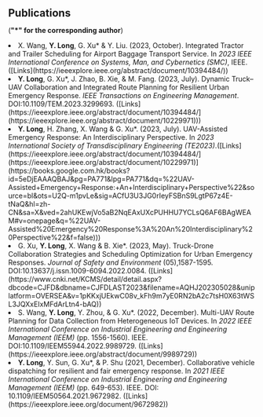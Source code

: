 <h1 id="publications"></h1>
<h2 style="margin: 60px 0px 10px;">Publications</h2>

(**"*" for the corresponding author**)


<li>
  X. Wang, <b>Y. Long</b>, G. Xu* & Y. Liu. (2023, October). Integrated Tractor and Trailer Scheduling for Airport Baggage Transport Service. In <i>2023 IEEE International Conference on Systems, Man, and Cybernetics (SMC)</i>, IEEE. ([Links](https://ieeexplore.ieee.org/abstract/document/10394484/))
</li>

<li>
	<b>Y. Long</b>, G. Xu*, J. Zhao, B. Xie, & M. Fang. (2023, July). Dynamic Truck–UAV Collaboration and Integrated Route Planning for Resilient Urban Emergency Response. <i>IEEE Transactions on Engineering Management</i>. DOI:10.1109/TEM.2023.3299693. ([Links](https://ieeexplore.ieee.org/abstract/document/10394484/](https://ieeexplore.ieee.org/abstract/document/10229971)))
 </li>

<li>
<b>Y. Long</b>, H. Zhang, X. Wang & G. Xu*. (2023, July). UAV-Assisted Emergency Response: An Interdisciplinary Perspective. In <i>2023 International Society of Transdisciplinary Engineering (TE2023)</i>.([Links](https://ieeexplore.ieee.org/abstract/document/10394484/](https://ieeexplore.ieee.org/abstract/document/10229971)](https://books.google.com.hk/books?id=5eDjEAAAQBAJ&pg=PA771&lpg=PA771&dq=%22UAV-Assisted+Emergency+Response:+An+Interdisciplinary+Perspective%22&source=bl&ots=U2Q-m1pvLe&sig=ACfU3U3JG0rIeyFSBnS9LgtP67z4E-tNaQ&hl=zh-CN&sa=X&ved=2ahUKEwjVo5aB2NqEAxUXcPUHHU7YCLsQ6AF6BAgWEAM#v=onepage&q=%22UAV-Assisted%20Emergency%20Response%3A%20An%20Interdisciplinary%20Perspective%22&f=false)))
</li>

<li>
	G. Xu, <b>Y. Long</b>, X. Wang & B. Xie*. (2023, May). Truck-Drone Collaboration Strategies and Scheduling Optimization for Urban Emergency Responses. <i>Journal of Safety and Environment</i> (05),1587-1595. DOI:10.13637/j.issn.1009-6094.2022.0084. ([Links](https://www.cnki.net/KCMS/detail/detail.aspx?dbcode=CJFD&dbname=CJFDLAST2023&filename=AQHJ202305028&uniplatform=OVERSEA&v=1pKKxjUEkwC08v_kFh9m7yE0RN2bA2c7tsH0X63tWSL3JQXxEIxMFdArLtn4-bAQ))
</li>

<li>
 S. Wang, <b>Y. Long</b>, Y. Zhou, & G. Xu*. (2022, December). Multi-UAV Route Planning for Data Collection from Heterogeneous IoT Devices. In <i>2022 IEEE International Conference on Industrial Engineering and Engineering Management (IEEM)</i> (pp. 1556-1560). IEEE. DOI:10.1109/IEEM55944.2022.9989729. ([Links](https://ieeexplore.ieee.org/abstract/document/9989729))
</li>

<li>
 <b>Y. Long</b>, Y. Sun, G. Xu*, & P. Shu (2021, December). Collaborative vehicle dispatching for resilient and fair emergency response. In <i>2021 IEEE International Conference on Industrial Engineering and Engineering Management (IEEM)</i> (pp. 649-653). IEEE. DOI: 10.1109/IEEM50564.2021.9672982. ([Links](https://ieeexplore.ieee.org/document/9672982))
</li>
